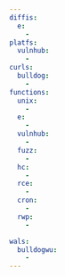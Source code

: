 ```yaml
---
diffis:
  e:
    -
platfs:
  vulnhub:
    -
curls:
  bulldog:
    -
functions:
  unix:
    -
  e:
    -
  vulnhub:
    -
  fuzz:
    -
  hc:
    -
  rce:
    -
  cron:
    -
  rwp:
    -

wals:
  bulldogwu:
    -
---
```

